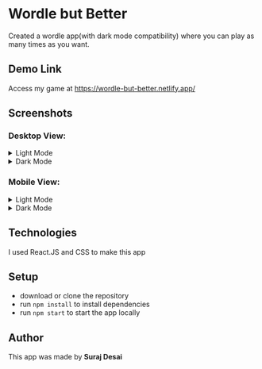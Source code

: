 # Wordle but Better

Created a wordle app(with dark mode compatibility) where you can play as many times as you want.

## Demo Link

Access my game at https://wordle-but-better.netlify.app/

## Screenshots

### Desktop View:

  <details>
    <summary>Light Mode</summary>
    <img src="/screenshots/desktop-wordle-screenshot-light.png"></img>
  </details>
  <details>
    <summary>Dark Mode</summary>
    <img src="/screenshots/desktop-wordle-screenshot-dark.png"></img>
  </details>

### Mobile View:

  <details>
      <summary>Light Mode</summary>
      <img src="/screenshots/mobile-wordle-screenshot-light.png"></img>
    </details>
    <details>
      <summary>Dark Mode</summary>
      <img src="/screenshots/mobile-wordle-screenshot-dark.png"></img>
    </details>
    
## Technologies

I used React.JS and CSS to make this app

## Setup
* download or clone the repository
* run `npm install` to install dependencies
* run `npm start` to start the app locally

## Author
This app was made by **Suraj Desai**
